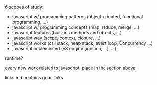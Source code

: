 6 scopes of study:
- javascript w/ programming patterns (object-oriented, functional programming, ...)
- javascript w/ programming concepts (map, reduce, merge, ...)
- javascript features (built-ins methods and objects, ...)
- javascript way (scope, context, closure, ...)
- javascript works (call stack, heap stack, event loop, Concurrency ...)
- javascript implemented (v8 engine [ignition, ...], ...)

runtime?

every new work related to javascript, place in the section above.

links.md contains good links
